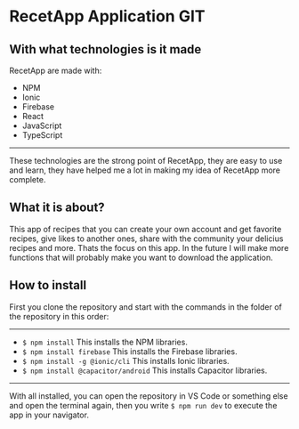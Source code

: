 # RecetApp Application GIT 

## With what technologies is it made
RecetApp are made with:
- NPM
- Ionic
- Firebase
- React
- JavaScript
- TypeScript

------------

These technologies are the strong point of RecetApp, they are easy to use and learn, they have helped me a lot in making my idea of RecetApp more complete.

## What it is about?
This app of recipes that you can create your own account and get favorite recipes, give 	 likes to another ones, share with the community your delicius recipes and more. Thats the focus on this app. In the future I will make more functions that will probably make you want to download the application.

## How to install
First you clone the repository and start with the commands in the folder of the repository in this order:

------------

- `$ npm install` 
This installs the NPM libraries.
- `$ npm install firebase`
This installs the Firebase libraries.
- `$ npm install -g @ionic/cli`
This installs Ionic libraries.
- `$ npm install @capacitor/android`
This installs Capacitor libraries.

------------

With all installed, you can open the repository in VS Code or something else and open the terminal again, then you write `$ npm run dev` to execute the app in your navigator.
